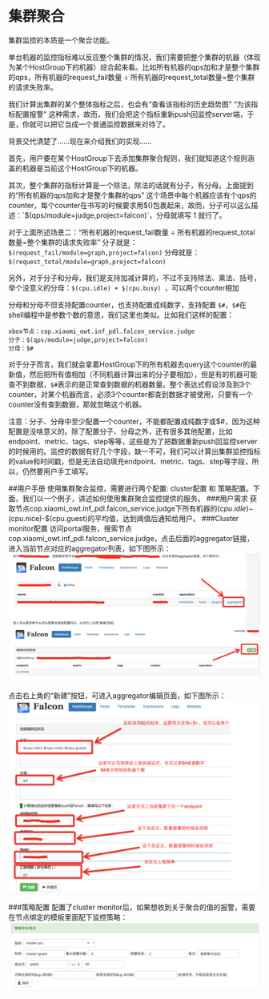 # 集群聚合

集群监控的本质是一个聚合功能。

单台机器的监控指标难以反应整个集群的情况，我们需要把整个集群的机器（体现为某个HostGroup下的机器）综合起来看。比如所有机器的qps加和才是整个集群的qps，所有机器的request_fail数量 ÷ 所有机器的request_total数量=整个集群的请求失败率。

我们计算出集群的某个整体指标之后，也会有“查看该指标的历史趋势图” “为该指标配置报警” 这种需求，故而，我们会把这个指标重新push回监控server端，于是，你就可以把它当成一个普通监控数据来对待了。

背景交代清楚了……现在来介绍我们的实现……

首先，用户要在某个HostGroup下去添加集群聚合规则，我们就知道这个规则涵盖的机器是当前这个HostGroup下的机器。

其次，整个集群的指标计算是一个除法，除法的话就有分子，有分母。上面提到的“所有机器的qps加和才是整个集群的qps” 这个场景中每个机器应该有个qps的counter，每个counter在书写的时候要求用$()包裹起来，故而，分子可以这么描述：`$(qps/module=judge,project=falcon)`，分母就填写 1 就行了。

对于上面所述场景二：“所有机器的request_fail数量 ÷ 所有机器的request_total数量=整个集群的请求失败率” 分子就是：`$(request_fail/module=graph,project=falcon)` 分母就是：`$(request_total/module=graph,project=falcon) `

另外，对于分子和分母，我们是支持加减计算的，不过不支持除法、乘法、括号，举个没意义的分母：`$(cpu.idle) + $(cpu.busy) `，可以两个counter相加

分母和分母不但支持配置counter，也支持配置成纯数字，支持配置 `$#`，`$#`在shell编程中是参数个数的意思，我们这里也类似。比如我们这样的配置：

```
xbox节点：cop.xiaomi_owt.inf_pdl.falcon_service.judge
分子：$(qps/module=judge,project=falcon)
分母：$#
```

对于分子而言，我们就会拿着HostGroup下的所有机器去query这个counter的最新值，然后把所有值相加（不同机器计算出来的分子要相加），但是有的机器可能查不到数据，`$#`表示的是正常查到数据的机器数量。整个表达式假设涉及到3个counter，对某个机器而言，必须3个counter都查到数据才被使用，只要有一个counter没有查到数据，那就忽略这个机器。
 
注意：分子、分母中至少配置一个counter，不能都配置成纯数字或$#，因为这种配置是没啥意义的。除了配置分子、分母之外，还有很多其他配置，比如endpoint、metric、tags、step等等，这些是为了把数据重新push回监控server的时候用的。监控的数据有好几个字段，缺一不可，我们可以计算出集群监控指标的value和时间戳，但是无法自动填充endpoint、metric、tags、step等字段，所以，仍然要用户手工填写。



##用户手册
使用集群聚合监控，需要进行两个配置: cluster配置 和 策略配置。下面，我们以一个例子，讲述如何使用集群聚合监控提供的服务。
###用户需求
获取节点cop.xiaomi_owt.inf_pdl.falcon_service.judge下所有机器的$(cpu.idle)-$(cpu.nice)-$(cpu.guest)的平均值，达到阈值后通知给用户。
###Cluster monitor配置
访问portal服务，搜索节点cop.xiaomi_owt.inf_pdl.falcon_service.judge，点击后面的aggregator链接，进入当前节点对应的aggregator列表，如下图所示：
![aggregator.config](https://raw.githubusercontent.com/yindashan/yindashan.common.store/master/images/open-falcon/aggregator/cluster1.jpg)

点击右上角的“新建”按钮，可进入aggregator编辑页面，如下图所示：
![aggregator.edit](https://raw.githubusercontent.com/yindashan/yindashan.common.store/master/images/open-falcon/aggregator/cluster2.jpg)

###策略配置
配置了cluster monitor后，如果想收到关于聚合的值的报警，需要在节点绑定的模板里面配下监控策略：
![aggregator.edit](https://raw.githubusercontent.com/yindashan/yindashan.common.store/master/images/open-falcon/aggregator/cluster3.png)


